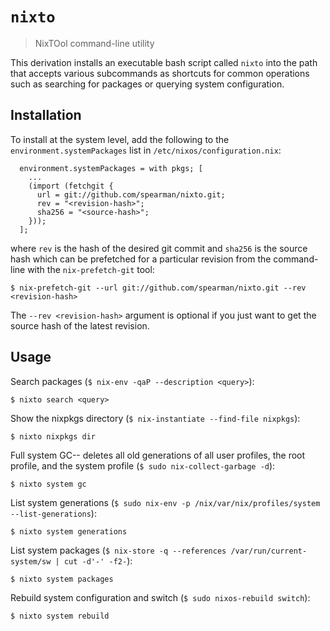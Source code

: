 # `nixto`

> NixTOol command-line utility

This derivation installs an executable bash script called `nixto` into the path
that accepts various subcommands as shortcuts for common operations such as
searching for packages or querying system configuration.


## Installation

To install at the system level, add the following to the
`environment.systemPackages` list in `/etc/nixos/configuration.nix`:

```
  environment.systemPackages = with pkgs; [
    ...
    (import (fetchgit {
      url = git://github.com/spearman/nixto.git;
      rev = "<revision-hash>";
      sha256 = "<source-hash>";
    }));
  ];
```

where `rev` is the hash of the desired git commit and `sha256` is the source
hash which can be prefetched for a particular revision from the command-line
with the `nix-prefetch-git` tool:

```
$ nix-prefetch-git --url git://github.com/spearman/nixto.git --rev <revision-hash>
```

The `--rev <revision-hash>` argument is optional if you just want to get the
source hash of the latest revision.


## Usage

Search packages (`$ nix-env -qaP --description <query>`):

    $ nixto search <query>

Show the nixpkgs directory (`$ nix-instantiate --find-file nixpkgs`):

    $ nixto nixpkgs dir

Full system GC-- deletes all old generations of all user profiles, the root
profile, and the system profile (`$ sudo nix-collect-garbage -d`):

    $ nixto system gc

List system generations (`$ sudo nix-env -p /nix/var/nix/profiles/system
--list-generations`):

    $ nixto system generations

List system packages (`$ nix-store -q --references /var/run/current-system/sw |
cut -d'-' -f2-`):

    $ nixto system packages

Rebuild system configuration and switch (`$ sudo nixos-rebuild switch`):

    $ nixto system rebuild
